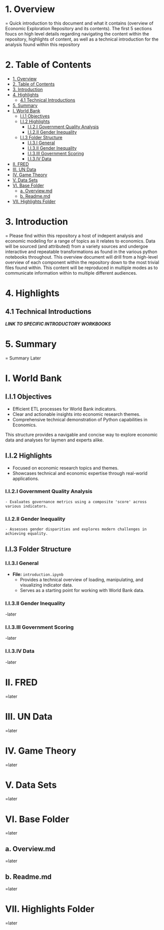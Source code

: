 

# 1. Overview

= Quick introduction to this document and what it contains (overview of Economic Exploration Repository and its contents). The first 5 sections foucs on high level details regarding navigating the content within the repository, highlights of content, as well as a technical introduction for the analysis found within this repository

# 2. Table of Contents

- [1. Overview](#1-overview)
- [2. Table of Contents](#2-table-of-contents)
- [3. Introduction](#3-introduction)
- [4. Highlights](#4-highlights)
  - [4.1 Technical Introductions](#41-technical-introductions)
- [5. Summary](#5-summary)
- [I. World Bank](#i-world-bank)
  - [I.I.1 Objectives](#ii1-objectives)
  - [I.I.2 Highlights](#ii2-highlights)
    - [I.I.2.I Government Quality Analysis](#ii2i-government-quality-analysis)
    - [I.I.2.II Gender Inequality](#ii2ii-gender-inequality)
  - [I.I.3 Folder Structure](#ii3-folder-structure)
    - [I.I.3.I General](#ii3i-general)
    - [I.I.3.II Gender Inequality](#ii3ii-gender-inequality)
    - [I.I.3.III Government Scoring](#ii3iii-government-scoring)
    - [I.I.3.IV Data](#ii3iv-data)
- [II. FRED](#ii-fred)
- [III. UN Data](#iii-un-data)
- [IV. Game Theory](#iv-game-theory)
- [V. Data Sets](#v-data-sets)
- [VI. Base Folder](#vi-base-folder)
  - [a. Overview.md](#a-overviewmd)
  - [b. Readme.md](#b-readmemd)
- [VII. Highlights Folder](#vii-highlights-folder)

# 3. Introduction

= Please find within this repository a host of indepent analysis and economic modeling for a range of topics as it relates to economics. Data will be sourced (and attributed) from a variety sources and undergoe interactive and repeatable transformations as found in the various python notebooks throughout. This overview document will drill from a high-level overview of each component within the repository down to the most trivial files found within. This content will be reproduced in multiple modes as to communicate information within to multiple different audiences.

# 4. Highlights

## 4.1 Technical Introductions

***LINK TO SPECIFIC INTRODUCTORY WORKBOOKS***

# 5. Summary

=  Summary Later

# I. World Bank

## I.I.1 Objectives

- Efficient ETL processes for World Bank indicators.
- Clear and actionable insights into economic research themes.
- Comprehensive technical demonstration of Python capabilities in Economics.

This structure provides a navigable and concise way to explore economic data and analyses for laymen and experts alike.

## I.I.2 Highlights

- Focused on economic research topics and themes.
- Showcases technical and economic expertise through real-world applications.

### I.I.2.I Government Quality Analysis

    - Evaluates governance metrics using a composite 'score' across various indicators.

### I.I.2.II Gender Inequality

    - Assesses gender disparities and explores modern challenges in achieving equality.

## I.I.3 Folder Structure

### I.I.3.I General

- **File:** `introduction.ipynb`
  - Provides a technical overview of loading, manipulating, and visualizing indicator data.
  - Serves as a starting point for working with World Bank data.

### I.I.3.II Gender Inequality

  -later

### I.I.3.III Government Scoring

  -later

### I.I.3.IV Data

  -later

# II. FRED

=later

# III. UN Data

=later

# IV. Game Theory

=later

# V. Data Sets

=later

# VI. Base Folder

=later

## a. Overview.md

=later

## b. Readme.md

=later

# VII. Highlights Folder

=later

